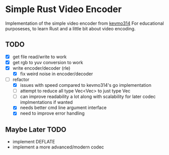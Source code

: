 # Simple Rust Video Encoder

Implementation of the simple video encoder from [kevmo314](https://github.com/kevmo314/codec-from-scratch)
For educational purposeses, to learn Rust and a little bit about video encoding.

## TODO
- [x] get file read/write to work
- [x] get rgb to yuv conversion to work 
- [x] write encoder/decoder (rle)
  - [x] fix weird noise in encoder/decoder
- [ ] refactor
  - [x] issues with speed compared to kevmo314's go implementation
  - [ ] attempt to reduce all type Vec<Vec<u8>> to just type Vec<u8>
  - [ ] can improve readability a lot along with scalability for later codec implmentations if wanted
  - [x] needs better cmd line argument interface
  - [x] need to improve error handling

## Maybe Later TODO
* implement DEFLATE
* implement a more advanced/modern codec
